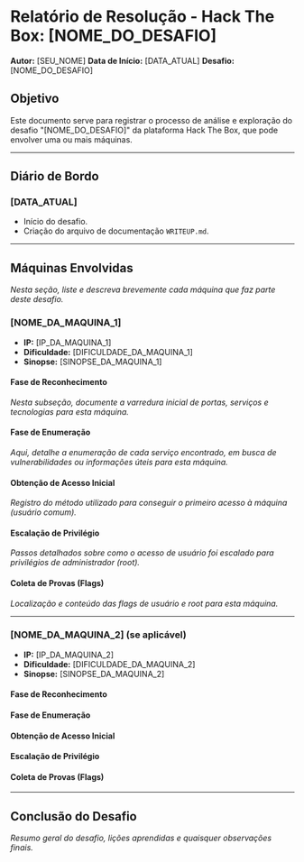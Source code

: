 # Relatório de Resolução - Hack The Box: [NOME_DO_DESAFIO]

**Autor:** [SEU_NOME]
**Data de Início:** [DATA_ATUAL]
**Desafio:** [NOME_DO_DESAFIO]

## Objetivo

Este documento serve para registrar o processo de análise e exploração do desafio "[NOME_DO_DESAFIO]" da plataforma Hack The Box, que pode envolver uma ou mais máquinas.

---

## Diário de Bordo

### [DATA_ATUAL]

*   Início do desafio.
*   Criação do arquivo de documentação `WRITEUP.md`.

---

## Máquinas Envolvidas

*Nesta seção, liste e descreva brevemente cada máquina que faz parte deste desafio.*

### [NOME_DA_MAQUINA_1]

*   **IP:** [IP_DA_MAQUINA_1]
*   **Dificuldade:** [DIFICULDADE_DA_MAQUINA_1]
*   **Sinopse:** [SINOPSE_DA_MAQUINA_1]

#### Fase de Reconhecimento

*Nesta subseção, documente a varredura inicial de portas, serviços e tecnologias para esta máquina.*

#### Fase de Enumeração

*Aqui, detalhe a enumeração de cada serviço encontrado, em busca de vulnerabilidades ou informações úteis para esta máquina.*

#### Obtenção de Acesso Inicial

*Registro do método utilizado para conseguir o primeiro acesso à máquina (usuário comum).*

#### Escalação de Privilégio

*Passos detalhados sobre como o acesso de usuário foi escalado para privilégios de administrador (root).*

#### Coleta de Provas (Flags)

*Localização e conteúdo das flags de usuário e root para esta máquina.*

---

### [NOME_DA_MAQUINA_2] (se aplicável)

*   **IP:** [IP_DA_MAQUINA_2]
*   **Dificuldade:** [DIFICULDADE_DA_MAQUINA_2]
*   **Sinopse:** [SINOPSE_DA_MAQUINA_2]

#### Fase de Reconhecimento

#### Fase de Enumeração

#### Obtenção de Acesso Inicial

#### Escalação de Privilégio

#### Coleta de Provas (Flags)

---

## Conclusão do Desafio

*Resumo geral do desafio, lições aprendidas e quaisquer observações finais.*
